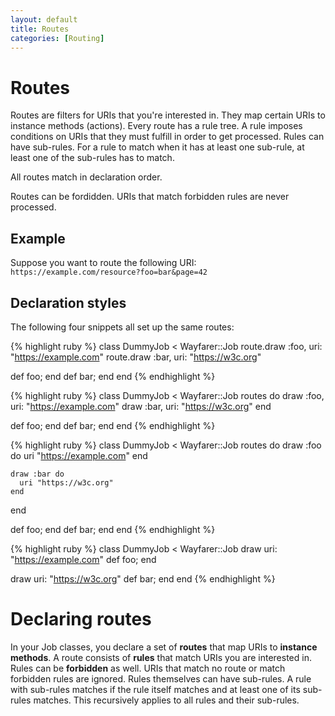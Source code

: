 ```yaml
---
layout: default
title: Routes
categories: [Routing]
---
```


# Routes

Routes are filters for URIs that you're interested in. They map certain URIs to instance methods (actions). Every route has a rule tree. A rule imposes conditions on URIs that they must fulfill in order to get processed. Rules can have sub-rules. For a rule to match when it has at least one sub-rule, at least one of the sub-rules has to match.

All routes match in declaration order.

Routes can be fordidden. URIs that match forbidden rules are never processed.

## Example

Suppose you want to route the following URI:
  `https://example.com/resource?foo=bar&page=42`

## Declaration styles

The following four snippets all set up the same routes:

{% highlight ruby %}
class DummyJob < Wayfarer::Job
  route.draw :foo, uri: "https://example.com"
  route.draw :bar, uri: "https://w3c.org"

  def foo; end
  def bar; end
end
{% endhighlight %}

{% highlight ruby %}
class DummyJob < Wayfarer::Job
  routes do
    draw :foo, uri: "https://example.com"
    draw :bar, uri: "https://w3c.org"
  end

  def foo; end
  def bar; end
end
{% endhighlight %}

{% highlight ruby %}
class DummyJob < Wayfarer::Job
  routes do
    draw :foo do
      uri "https://example.com"
    end

    draw :bar do
      uri "https://w3c.org"
    end
  end

  def foo; end
  def bar; end
end
{% endhighlight %}

{% highlight ruby %}
class DummyJob < Wayfarer::Job
  draw uri: "https://example.com"
  def foo; end

  draw uri: "https://w3c.org"
  def bar; end
end
{% endhighlight %}

# Declaring routes

In your Job classes, you declare a set of __routes__ that map URIs to __instance methods__. A route consists of __rules__ that match URIs you are interested in. Rules can be __forbidden__ as well. URIs that match no route or match forbidden rules are ignored. Rules themselves can have sub-rules. A rule with sub-rules matches if the rule itself matches and at least one of its sub-rules matches. This recursively applies to all rules and their sub-rules.
